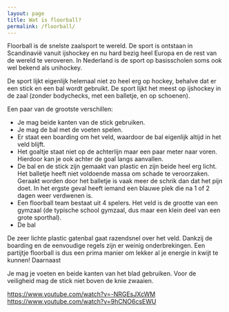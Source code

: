 ```yaml
---
layout: page
title: Wat is floorball?
permalink: /floorball/
---
```


Floorball is de snelste zaalsport te wereld. De sport is ontstaan in Scandinavië vanuit ijshockey en nu hard bezig heel Europa en de rest van de wereld te veroveren. 
In Nederland is de sport op basisscholen soms ook wel bekend als unihockey.

De sport lijkt eigenlijk helemaal niet zo heel erg op hockey, behalve dat er een stick en een bal wordt gebruikt. De sport lijkt het meest op ijshockey in de zaal (zonder bodychecks, met een balletje, en op schoenen).

Een paar van de grootste verschillen:
- Je mag beide kanten van de stick gebruiken.
- Je mag de bal met de voeten spelen.
- Er staat een boarding om het veld, waardoor de bal eigenlijk altijd in het veld blijft.
- Het goaltje staat niet op de achterlijn maar een paar meter naar voren. Hierdoor kan je ook achter de goal langs aanvallen.
- De bal en de stick zijn gemaakt van plastic en zijn beide heel erg licht. Het balletje heeft niet voldoende massa om schade te veroorzaken. Geraakt worden door het balletje is vaak meer de schrik dan dat het pijn doet. In het ergste geval heeft iemand een blauwe plek die na 1 of 2 dagen weer verdwenen is. 
- Een floorball team bestaat uit 4 spelers. Het veld is de grootte van een gymzaal (de typische school gymzaal, dus maar een klein deel van een grote sporthal).
- De bal 

De zeer lichte plastic gatenbal gaat razendsnel over het veld. Dankzij de boarding en de eenvoudige regels zijn er weinig onderbrekingen. Een partijtje floorball is dus een prima manier om lekker al je energie in kwijt te kunnen! Daarnaast 

Je mag je voeten en beide kanten van het blad gebruiken. Voor de veiligheid mag de stick niet boven de knie zwaaien. 

https://www.youtube.com/watch?v=-NRGEsJXcWM
https://www.youtube.com/watch?v=9hCNO6csEWU
